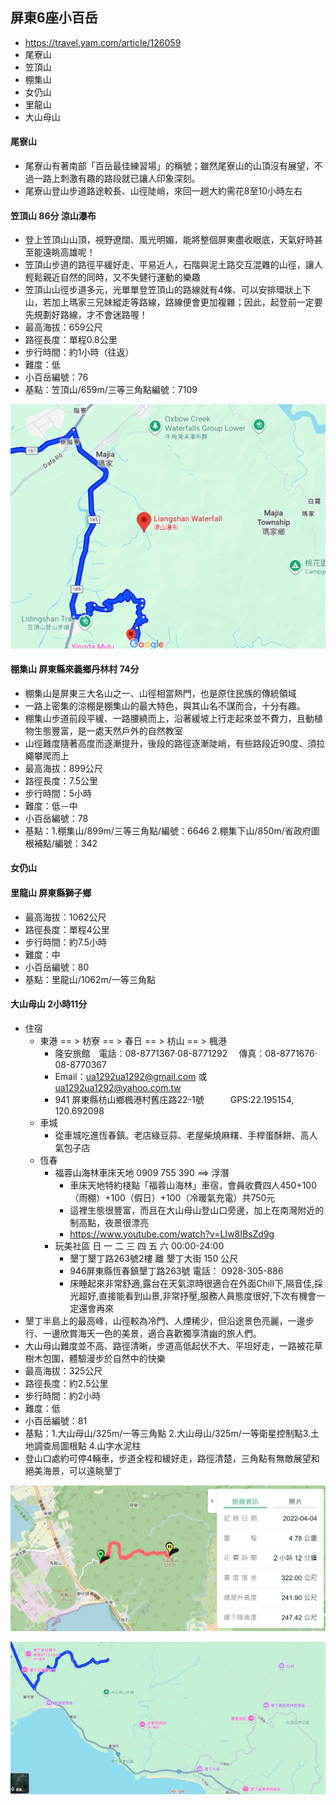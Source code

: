 ## 屏東6座小百岳
- https://travel.yam.com/article/126059
- 尾寮山
- 笠頂山
- 棚集山
- 女仍山
- 里龍山
- 大山母山

####  尾寮山
- 尾寮山有著南部「百岳最佳練習場」的稱號；雖然尾寮山的山頂沒有展望，不過一路上刺激有趣的路段就已讓人印象深刻。
- 尾寮山登山步道路途較長、山徑陡峭，來回一趟大約需花8至10小時左右

####  笠頂山  86分   涼山瀑布
- 登上笠頂山山頂，視野遼闊、風光明媚，能將整個屏東盡收眼底，天氣好時甚至能遠眺高雄呢！
- 笠頂山步道的路徑平緩好走、平易近人，石階與泥土路交互混雜的山徑，讓人輕鬆親近自然的同時，又不失健行運動的樂趣
- 笠頂山山徑步道多元，光單單登笠頂山的路線就有4條、可以安排環狀上下山，若加上瑪家三兄妹縱走等路線，路線便會更加複雜；因此，起登前一定要先規劃好路線，才不會迷路喔！
- 最高海拔：659公尺
- 路徑長度：單程0.8公里
- 步行時間：約1小時（往返）
- 難度：低
- 小百岳編號：76
- 基點：笠頂山/659m/三等三角點編號：7109

![屏東小百岳_笠頂山.png](屏東小百岳_笠頂山.png)

####  棚集山  屏東縣來義鄉丹林村   74分
- 棚集山是屏東三大名山之一、山徑相當熱門，也是原住民族的傳統領域
- 一路上密集的涼棚是棚集山的最大特色，與其山名不謀而合，十分有趣。
- 棚集山步道前段平緩、一路腰繞而上，沿著緩坡上行走起來並不費力，且動植物生態豐富，是一處天然戶外的自然教室
- 山徑難度隨著高度而逐漸提升，後段的路徑逐漸陡峭，有些路段近90度、須拉繩攀爬而上
- 最高海拔：899公尺
- 路徑長度：7.5公里
- 步行時間：5小時
- 難度：低－中
- 小百岳編號：78
- 基點：1.棚集山/899m/三等三角點/編號：6646  2.棚集下山/850m/省政府圖根補點/編號：342
#### 女仍山
#### 里龍山 屏東縣獅子鄉
- 最高海拔：1062公尺
- 路徑長度：單程4公里
- 步行時間：約7.5小時
- 難度：中
- 小百岳編號：80
- 基點：里龍山/1062m/一等三角點

#### 大山母山   2小時11分
- 住宿
  - 東港 == >  枋寮 == > 春日   == >  枋山 == >  楓港
    - 隆安旅館　電話：08-8771367‧08-8771292　 傳真：08-8771676‧08-8770367
    - Email：ua1292ua1292@gmail.com 或 ua1292ua1292@yahoo.com.tw
    - 941 屏東縣枋山鄉楓港村舊庄路22-1號　　　GPS:22.195154, 120.692098
  - 車城
    - 從車城吃進恆春鎮。老店綠豆蒜、老屋柴燒麻糬、手桿蛋酥餅、高人氣包子店  
  - 恆春
    - 福蓉山海林車床天地 0909 755 390  ==> 浮潛
      - 車床天地特約棧點「福蓉山海林」車宿，會員收費四人450+100（雨棚）+100（假日）+100（冷暖氣充電）共750元
      - 這裡生態很豐富，而且在大山母山登山口旁邊，加上在南灣附近的制高點，夜景很漂亮
      - https://www.youtube.com/watch?v=LIw8IBsZd9g 
    - 玩美社區  日 一 二 三 四 五 六 00:00-24:00
      - 墾丁墾丁路263號2樓   離 墾丁大街 150 公尺
      - 946屏東縣恆春鎮墾丁路263號  電話： 0928-305-886
      - 床睡起來非常舒適,露台在天氣涼時很適合在外面Chill下,隔音佳,採光超好,直接能看到山景,非常抒壓,服務人員態度很好,下次有機會一定還會再來
- 墾丁半島上的最高峰，山徑較為冷門、人煙稀少，但沿途景色亮麗，一邊步行、一邊欣賞海天一色的美景，適合喜歡獨享清幽的旅人們。
- 大山母山難度並不高、路徑清晰，步道高低起伏不大、平坦好走，一路被花草樹木包圍，體驗漫步於自然中的快樂
- 最高海拔：325公尺
- 路徑長度：約2.5公里
- 步行時間：約2小時
- 難度：低
- 小百岳編號：81
- 基點：1.大山母山/325m/一等三角點 2.大山母山/325m/一等衛星控制點3.土地調查局圖根點 4.山字水泥柱
- 登山口處約可停4輛車，步道全程和緩好走，路徑清楚，三角點有無敵展望和絕美海景，可以遠眺墾丁

![屏東_大山母山_2](屏東_大山母山_2.png)

![屏東_大山母山](屏東_大山母山.png)
